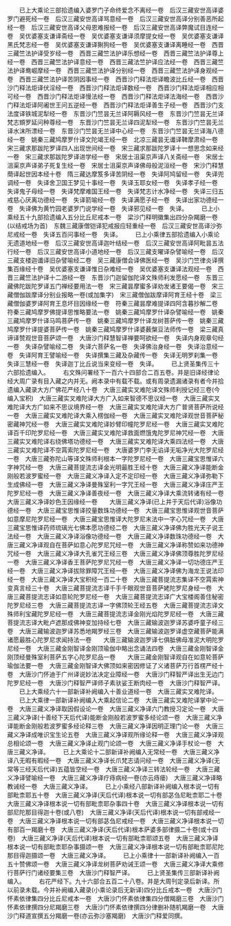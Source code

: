 <!-- { "loadSidebar": true } -->
　　已上大乘论三部拾遗编入婆罗门子命终爱念不离经一卷　后汉三藏安世高译婆罗门避死经一卷　后汉三藏安世高译骂意经一卷　后汉三藏安世高译分别善恶所起经一卷　后汉三藏安世高译父母恩难报经一卷　后汉三藏安世高译弊魔试目连经一卷　吴优婆塞支谦译斋经一卷　吴优婆塞支谦译须摩提女经一卷　吴优婆塞支谦译黑氏梵志经一卷　吴优婆塞支谦译猘狗经一卷　吴优婆塞支谦译离睡经一卷　西晋三藏竺法护译受岁经一卷　西晋三藏竺法护译乐想经一卷　西晋三藏竺法护译尊上经一卷　西晋三藏竺法护译意经一卷　西晋三藏法竺护译应法经一卷　西晋三藏竺法护译鸯崛摩经一卷　西晋三藏竺法护译分别经一卷　西晋三藏竺法护译身观经一卷　西晋三藏竺法护译苦阴因事经一卷　西晋沙门释法炬译瞻波比丘经一卷　西晋沙门释法炬译伏淫经一卷　西晋沙门释法炬译数经一卷　西晋沙门释法炬译相应相可经一卷　西晋沙门释法炬译慢法经一卷　西晋沙门释法炬译法海经一卷　西晋沙门释法炬译阿阇世王问五逆经一卷　西晋沙门释法炬译善生子经一卷　西晋沙门支法度译铁城泥犁经一卷　东晋沙门竺昙无兰译阿耨风经一卷　东晋沙门竺昙无兰译梵志頞罗延问种尊经一卷　东晋沙门竺昙无兰译四泥犁经一卷　东晋沙门竺昙无兰译水沫所漂经一卷　东晋沙门竺昙无兰译中心经一卷　东晋沙门竺昙无兰译海八德经一卷　姚秦三藏鸠摩罗什译文陀竭王经一卷　北凉三藏昙无谶译鞞摩肃经一卷　宋三藏求那跋陀罗译四人出现世间经一卷　宋三藏求那跋陀罗译十一想思念如来经一卷　宋三藏求那跋陀罗译进学经一卷　宋居士沮渠京声译八关斋经一卷　宋居士沮渠京声译弟子死复生经一卷　宋居士沮渠京声译佛母般泥洹经一卷　宋沙门释慧蕳译起世因本经十卷　隋三藏达摩笈多译苦阴经一卷　失译阿鸠留经一卷　失译兜调经一卷　失译舍卫国王梦见十事经一卷　失译玉耶女经一卷　失译孝子经一卷　失译鬼子母经一卷　失译梵摩难国王经一卷　失译梵志计水净经一卷　失译三归五戒慈心厌离功德经一卷　失译箭喻经一卷　失译满愿子经一卷　失译出家功德经一卷　失译佛为黄竹园老婆罗门说学经一卷　失译邪见经一卷　失译。
　　已上小乘经五十九部拾遗编入五分比丘尼戒本一卷　梁沙门释明徽集出四分杂羯磨一卷(以结戒场为首)　东魏三藏康僧铠译犯戒报应轻重经一卷　后汉三藏安世高译沙弥尼戒经一卷　失译五百问事经一卷　失译。
　　已上小乘律五部拾遗编入小乘论无遗道地经一卷　后汉三藏安世高译迦叶结经一卷　后汉三藏安世高译阿毗昙五法行经一卷　后汉三藏安世高译小道地经一卷　后汉三藏支曜译杂譬喻经一卷　后汉三藏支楼迦谶译旧杂譬喻经二卷　吴三藏康僧会译佛医经一卷　吴沙门竺律炎译撰集百缘经十卷　吴优婆塞支谦译惟日杂难经一卷　吴优婆塞支谦译法观经一卷　西晋三藏竺法护译十二游经一卷　东晋沙门迦留伽陀译文殊师利发愿经一卷　东晋三藏佛陀跋陀罗译五门禅经要用法一卷　宋三藏昙摩蜜多译劝发诸王要偈一卷　宋三藏僧伽跋摩译分别业报略一卷(或加集字)　宋三藏僧伽跋摩译阿育王经十卷　梁三藏僧伽婆罗译阿育王息坏目因缘经一卷　符秦三藏昙摩难提译四阿含暮抄解二卷　符秦三藏鸠摩罗佛提译思惟略要法一卷　姚秦三藏鸠摩罗什译杂譬喻经一卷　姚秦三藏鸠摩罗什译马鸣菩萨传一卷　姚秦三藏鸠摩罗什译龙树菩萨传一卷　姚秦三藏鸠摩罗什译提婆菩萨传一卷　姚秦三藏鸠摩罗什译婆薮槃豆法师传一卷　梁三藏真谛译赞观世音菩萨颂一卷　大唐沙门释慧智译禅要呵欲经一卷　失译内身观章句经一卷　失译杂譬喻经二卷　失译六菩萨名一卷　失译佛治身经一卷　失译治意经一卷　失译阿育王譬喻经一卷　失译撰集三藏及杂藏传一卷　失译无明罗刹集一卷　失译三慧经一卷　失译迦丁比丘说当来变经一卷　失译。
　　已上贤圣集传三十六部拾遗编入。
　　右文殊问署经下一百六十四部合二百五卷。并是旧译经律论经大周广录有目入藏之内并无。阙本录中有载不载。或有周录遗漏诸录有者今并拾遗编入藏录大方广佛花严经八十卷　大唐三藏实叉难陀译文殊师利授记经三卷(今编入宝积)　大唐三藏实叉难陀译大方广入如来智德不思议经一卷　大唐三藏实叉难陀译大方广如来不思议境界经一卷　大唐三藏实叉难陀译大方广普贤菩萨所说经一卷　大唐三藏实叉难陀译大乘入楞伽经一卷　大唐三藏实叉难陀译观世音菩萨秘密藏神咒经一卷　大唐三藏实叉难陀译妙臂印幢陀罗尼经一卷　大唐三藏实叉难陀译百千印陀罗尼经一卷　大唐三藏实叉难陀译救面燃饿鬼陀罗尼神咒经一卷　大唐三藏实叉难陀译右绕佛塔功德经一卷　大唐三藏实叉难陀译大乘四法经一卷　大唐三藏实叉难陀译不空罥索陀罗尼经一卷　大唐婆罗门李无谄译无垢净光大陀罗尼经一卷　大唐三藏弥陀山等译文殊师利根本一字陀罗尼经一卷　大唐三藏宝思惟译六字神咒经一卷　大唐三藏菩提流志译金光明最胜王经十卷　大唐三藏义净译能断金刚般若波罗蜜经一卷　大唐三藏义净译入定不定印经一卷　大唐三藏义净译弥勒下生成佛经一卷　大唐三藏义净译曼殊室利一字咒王经一卷　大唐三藏义净译庄严王陀罗尼经一卷　大唐三藏义净译善夜经一卷　大唐三藏义净译大乘流转诸有经一卷　大唐三藏义净译妙色王因缘经一卷　　大唐三藏义净译(已上并于天后代译)浴像功德经一卷　大唐三藏宝思惟译挍量数珠功德经一卷　大唐三藏宝思惟译观世音菩萨如意摩尼陀罗尼经一卷　大唐三藏宝思惟译大陀罗尼末法中一字心咒经一卷　大唐三藏宝思惟译药师琉璃光七佛本愿功德经二卷　大唐三藏义净译佛为胜光天子说王法经一卷　大唐三藏义净译浴像功德经一卷　大唐三藏义净译数珠功德经一卷　大唐三藏义净译观自在菩萨如意心陀罗尼咒经一卷　大唐三藏义净译称赞如来功德神咒经一卷　大唐三藏义净译大孔雀咒王经三卷　大唐三藏义净译佛顶尊胜陀罗尼经一卷　大唐三藏义净译香王菩萨陀罗尼咒经一卷　大唐三藏义净译一切功德庄严王经一卷　大唐三藏义净译拔除罪障咒王经一卷　大唐三藏义净译佛为海龙王说法印经一卷　大唐三藏义净译大宝积经一百二十卷　大唐三藏菩提流志集译不空罥索神变真言经三十卷　大唐三藏菩提流志译千手千眼观世音菩萨姥陀罗尼身经一卷　大唐三藏菩提流志译如意轮陀罗尼经一卷　大唐三藏菩提流志译广大宝楼阁善住秘密陀罗尼经三卷　大唐三藏菩提流志译一字佛顶轮王经五卷　大唐三藏菩提流志译文殊师利宝藏陀罗尼经一卷　大唐三藏菩提流志译金刚光焰陀罗尼经一卷　大唐三藏菩提流志译大毗卢遮那成佛神变加持经七卷　大唐三藏输波迦罗译苏婆呼童子经三卷　大唐三藏输波迦罗译苏悉地羯罗经三卷　大唐三藏输波迦罗译虚空藏菩萨能满诸愿最胜心陀罗尼求闻持法一卷　　大唐三藏输波迦罗译七俱胝佛母准泥大明陀罗尼经一卷　大唐三藏金刚智译金刚顶瑜伽中略出念诵法四卷　大唐三藏金刚智译金刚顶经曼殊室利菩萨五字心陀罗尼品一卷　　大唐三藏金刚智译观自在如意轮菩萨瑜伽法要一卷　大唐三藏金刚智译大佛顶如来密因修证了义诸菩萨万行首楞严经十卷　大唐沙门怀迪于广州译说妙法决定业障经一卷　大唐沙门释智严译出生无边门陀罗尼经一卷　大唐沙门释智严译师子素驮娑王断肉经一卷　大唐沙门释智严译。
　　已上大乘经六十一部新译补阙编入十善业道经一卷　大唐三藏实叉难陀译。
　　已上大乘律一部新译补阙编入大乘起信论二卷　大唐三藏实叉难陀译掌中论一卷　大唐三藏义净译取因假设论一卷　大唐三藏义净译六门教授习定论一卷　大唐三藏义净译(十善经下天后代译)能断金刚般若波罗蜜多经论颂一卷　大唐三藏义净译能断金刚般若波罗蜜多经论释三卷　大唐三藏义净译因明正理门论一卷　大唐三藏义净译成唯识宝生论五卷　大唐三藏义净译观所缘论释一卷　大唐三藏义净译观总相论颂一卷　大唐三藏义净译止观门论颂一卷　大唐三藏义净译手杖论一卷　大唐三藏义净译。
　　已上大乘论十二部新译补阙编入无常经一卷　大唐三藏义净译八无暇有暇经一卷　大唐三藏义净译长爪梵志请问经一卷　大唐三藏义净译(无常等三经天后代译)五蕴皆空经一卷　大唐三藏义净译三转法轮经一卷　大唐三藏义净译譬喻经一卷　大唐三藏义净译疗痔病经一卷(亦云痔瘘)　大唐三藏义净译略教诫经一卷　大唐三藏义净译。
　　已上小乘经八部新译补阙编入根本说一切有部毗柰耶五十卷　大唐三藏义净译(天后代译)根本说一切有部苾刍尼毗柰耶二十卷　大唐三藏义净译根本说一切有部毗柰耶杂事四十卷　大唐三藏义净译根本说一切有部尼陀那目得迦十卷(或八卷)　大唐三藏义净译(天后代译)根本说一切有部戒经一卷　大唐三藏义净译根本说一切有部苾刍尼戒经一卷　大唐三藏义净译根本说一切有部百一羯磨十卷　大唐三藏义净译(天后代译)根本萨婆多部律摄二十卷(或十四卷)　大唐三藏义净译(天后代译)根本说一切有部毗柰耶颂五卷　大唐三藏义净译根本说一切有部毗柰耶杂事摄颂一卷　大唐三藏义净译根本说一切有部毗柰耶尼陀那目得迦摄颂一卷　大唐三藏义净译。
　　已上小乘律十一部新译补阙编入一百五十赞佛颂一卷　大唐三藏义净译龙树菩萨劝诫王颂一卷　大唐三藏义净译大乘修行菩萨行门诸经要集三卷　大唐沙门释智严译。
　　已上贤圣集传三部新译补阙编入。
　　右花严经下。九十六部合五百二十八卷。并是大周刊定录后新译。所以前录未载。今并补阙编入藏录(小乘论录后无新译)四分比丘戒本一卷　大唐沙门怀素依律集四分比丘尼戒本一卷　大唐沙门怀素依律集四分僧羯磨三卷　大唐沙门怀素依律撰四分尼羯磨三卷　大唐沙门怀素依律撰四分律删补随机羯磨一卷　大唐沙门释道宣撰五分羯磨一卷(亦云弥沙塞羯磨)　大唐沙门释爱同撰。

